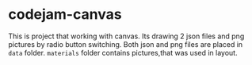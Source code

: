 # codejam-canvas
This is project that working with canvas. Its drawing 2 json files and png pictures by radio button switching.
Both json and png files are placed in `data` folder.
`materials` folder contains pictures,that was used in layout.
